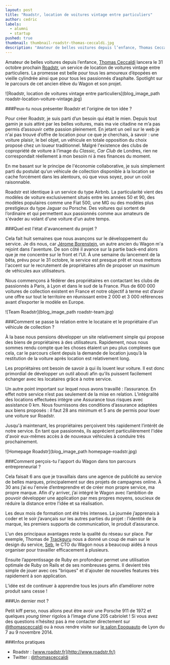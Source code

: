 ```yaml
---
layout: post
title: "Roadstr, location de voitures vintage entre particuliers"
author: cedric
labels:
  - alumni
  - startup
pushed: true
thumbnail: thumbnail-roadstr-thomas-ceccaldi.jpg
description: "Amateur de belles voitures depuis l’enfance, Thomas Ceccaldi lancera le 31 octobre prochain Roadstr, un service de location de voitures vintage entre particuliers. La promesse est belle pour tous les amoureux d’épopées en vieille cylindrée ainsi que pour tous les passionnés d’asphalte. Spotlight sur le parcours de cet ancien élève du Wagon et son projet."
---
```


Amateur de belles voitures depuis l’enfance, [Thomas Ceccaldi](https://twitter.com/thomasceccaldi) lancera le 31 octobre prochain [Roadstr](http://www.roadstr.fr/), un service de location de voitures vintage entre particuliers. La promesse est belle pour tous les amoureux d’épopées en vieille cylindrée ainsi que pour tous les passionnés d’asphalte. Spotlight sur le parcours de cet ancien élève du Wagon et son projet.

![Roadstr, location de voitures vintage entre particuliers](blog_image_path roadstr-location-voiture-vintage.jpg)

###Peux-tu nous présenter Roadstr et l'origine de ton idée ?

Pour créer Roadstr, je suis parti d’un besoin qui était le mien. Depuis tout gamin je suis attiré par les belles voitures, mais ma vie citadine ne m’a pas permis d’assouvir cette passion pleinement. En jetant un oeil sur le web je n'ai pas trouvé d’offre de location pour ce que je cherchais, à savoir : une voiture plaisir, le bel objet, un véhicule en totale opposition du choix proposé chez un loueur traditionnel. Malgré l'existence des clubs de copropriété de voiture à l’image du *Classic, Car Club* de Londres, rien ne correspondait réellement à mon besoin ni à mes finances du moment.

En me basant sur le principe de l'économie collaborative, je suis simplement parti du postulat qu’un véhicule de collection disponible à la location se cache forcément dans les alentours, où que vous soyez, pour un coût raisonnable.

Roadstr est identique à un service du type Airbnb. La particularité vient des modèles de voiture exclusivement situés entre les années 50 et 90, des modèles populaires comme une Fiat 500, une MG ou des modèles plus prestigieux du type Jaguar ou Porsche. Des voitures qui sortent de l’ordinaire et qui permettent aux passionnés comme aux amateurs de s'évader au volant d'une voiture d'un autre temps.


###Quel est l'état d'avancement du projet ?

Cela fait huit semaines que nous avançons sur le développement du service. Je dis nous, car [Jérome Borenstejn](https://twitter.com/Borenstejn), un autre ancien du Wagon m'a rejoint dans l'aventure. De son côté il avance sur la partie back-end alors que je me concentre sur le front et l’UI. À une semaine du lancement de la bêta, prévu pour le 31 octobre, le service est presque prêt et nous mettons l'accent sur le recrutement de propriétaires afin de proposer un maximum de véhicules aux utilisateurs.

Nous commençons à fédérer des propriétaires en contactant les clubs de passionnés à Paris, à Lyon et dans le sud de la France. Plus de 600 000 voitures de collection existent en France et notre objectif à terme est d’avoir une offre sur tout le territoire en réunissant entre 2 000 et 3 000 références avant d’exporter le modèle en Europe.

![Team Roadstr](blog_image_path roadstr-team.jpg)


###Comment se passe la relation entre le locataire et le propriétaire d'un véhicule de collection ?

À la base nous pensions développer un site relativement simple qui propose des biens de propriétaires à des utilisateurs. Rapidement, nous nous sommes rendu compte que les choses étaient un peu plus complexes que cela, car le parcours client depuis la demande de location jusqu’à la restitution de la voiture après location est relativement long.

Les propriétaires ont besoin de savoir à qui ils louent leur voiture. Il est donc primordial de développer un outil abouti afin qu’ils puissent facilement échanger avec les locataires grâce à notre service.

Un autre point important sur lequel nous avons travaillé : l’assurance. En effet notre service n’est pas seulement de la mise en relation. L’intégralité des locations effectuées intègre une Assurance tous risques avec assistance 0 km. Nous fournissons des conditions d’assurance adaptées aux biens proposés : il faut 28 ans minimum et 5 ans de permis pour louer une voiture sur Roadstr.

Jusqu'à maintenant, les propriétaires perçoivent très rapidement l’intérêt de notre service. En tant que passionnés, ils apprécient particulièrement l'idée d'avoir eux-mêmes accès à de nouveaux véhicules à conduire très prochainement.

![Homepage Roadstr](blog_image_path homepage-roadstr.jpg)

###Comment perçois-tu l'apport du Wagon dans ton parcours entrepreneurial ?

Cela faisait 6 ans que je travaillais dans une agence de publicité au service de belles marques, principalement sur des projets de campagnes online. À 30 ans j’ai eu l'envie d’entreprendre et de créer mon propre service, ma propre marque. Afin d’y arriver, j’ai intégré le Wagon avec l’ambition de pouvoir développer une application par mes propres moyens,  soucieux de réduire la distance entre l’idée et sa réalisation.

Les deux mois de formation ont été très intenses. La journée j’apprenais à coder et le soir j’avançais sur les autres parties du projet : l’identité de la marque, les premiers supports de communication, le produit d’assurance.

L'un des principaux avantages reste la qualité du réseau sur place. Par exemple, Thomas de [Trackguru](http://www.trackguru.co/) nous a donné un coup de main sur le design du service, [Seb](https://twitter.com/ssaunier), le CTO du Wagon nous a beaucoup aidés à nous organiser pour travailler efficacement à plusieurs.

Ensuite l’apprentissage de Ruby en profondeur permet une utilisation optimale de Ruby on Rails et de ses nombreuses gems. Il devient très simple de jouer avec ces "briques" et d'ajouter de nouvelles features très rapidement à son application.

L’idée est de continuer à apprendre tous les jours afin d’améliorer notre produit sans cesse !

###Un dernier mot ?

Petit kiff perso, nous allons peut être avoir une Porsche 911 de 1972 et quelques *young timer* rigolos à l’image d’une 205 cabriolet ! Si vous avez des questions n’hésitez pas à me contacter directement sur [@thomasceccaldi](https://twitter.com/thomasceccaldi) ou à nous rendre visite sur [le salon Epoquauto](http://www.epoquauto.com/) de Lyon du 7 au 9 novembre 2014.

###Infos pratiques

- Roadstr : [www.roadstr.fr](http://www.roadstr.fr/)
- Twitter : [@thomasceccaldi](https://twitter.com/thomasceccaldi)